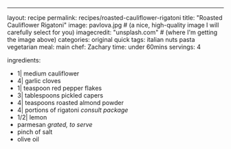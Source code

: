 
---

layout: recipe
permalink: recipes/roasted-cauliflower-rigatoni
title:  "Roasted Cauliflower Rigatoni"
image: pavlova.jpg # (a nice, high-quality image I will carefully select for you)
imagecredit: "unsplash.com" # (where I'm getting the image above)
categories: original quick
tags: italian nuts pasta vegetarian
meal: main
chef: Zachary
time: under 60mins
servings: 4

ingredients:
- 1| medium cauliflower
- 4| garlic cloves
- 1| teaspoon red pepper flakes
- 3| tablespoons pickled capers
- 4| teaspoons roasted almond powder
- 4| portions of rigatoni *consult package*
- 1/2| lemon
- parmesan *grated, to serve*
- pinch of salt
- olive oil
